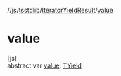 //[js](../../../index.md)/[tsstdlib](../index.md)/[IteratorYieldResult](index.md)/[value](value.md)

# value

[js]\
abstract var [value](value.md): [TYield](index.md)
